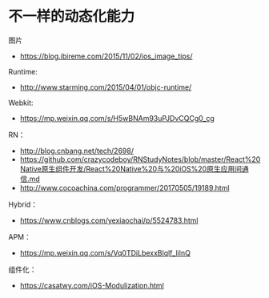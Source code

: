 # 不一样的动态化能力




图片
- https://blog.ibireme.com/2015/11/02/ios_image_tips/

Runtime:
- http://www.starming.com/2015/04/01/objc-runtime/

Webkit:
- https://mp.weixin.qq.com/s/H5wBNAm93uPJDvCQCg0_cg

RN：
- http://blog.cnbang.net/tech/2698/
- https://github.com/crazycodeboy/RNStudyNotes/blob/master/React%20Native原生组件开发/React%20Native%20与%20iOS%20原生应用间通信.md
- http://www.cocoachina.com/programmer/20170505/19189.html
  


Hybrid：
- https://www.cnblogs.com/yexiaochai/p/5524783.html

APM：
- https://mp.weixin.qq.com/s/Vq0TDiLbexxBlqlf_lilnQ


组件化：
- https://casatwy.com/iOS-Modulization.html